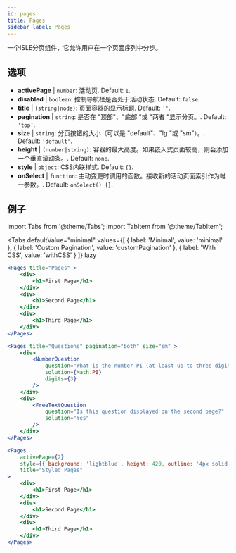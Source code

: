 ```yaml
---
id: pages 
title: Pages
sidebar_label: Pages
---
```


一个ISLE分页组件，它允许用户在一个页面序列中分步。

## 选项

* __activePage__ | `number`: 活动页. Default: `1`.
* __disabled__ | `boolean`: 控制导航栏是否处于活动状态. Default: `false`.
* __title__ | `(string|node)`: 页面容器的显示标题. Default: `''`.
* __pagination__ | `string`: 是否在 "顶部"、"底部 "或 "两者 "显示分页。. Default: `'top'`.
* __size__ | `string`: 分页按钮的大小（可以是 "default"、"lg "或 "sm"）。. Default: `'default'`.
* __height__ | `(number|string)`: 容器的最大高度。如果嵌入式页面较高，则会添加一个垂直滚动条。. Default: `none`.
* __style__ | `object`: CSS内联样式. Default: `{}`.
* __onSelect__ | `function`: 主动变更时调用的函数。接收新的活动页面索引作为唯一参数。. Default: `onSelect() {}`.


## 例子

import Tabs from '@theme/Tabs';
import TabItem from '@theme/TabItem';

<Tabs
    defaultValue="minimal"
    values={[
        { label: 'Minimal', value: 'minimal' },
        { label: 'Custom Pagination', value: 'customPagination' },
        { label: 'With CSS', value: 'withCSS' }
    ]}
    lazy
>

<TabItem value="minimal">

```jsx live
<Pages title="Pages" >
    <div>
        <h1>First Page</h1>
    </div>
    <div>
        <h1>Second Page</h1>
    </div>
    <div>
        <h1>Third Page</h1>
    </div>
</Pages>
```

</TabItem>

<TabItem value="customPagination" >

```jsx live
<Pages title="Questions" pagination="both" size="sm" >
    <div>
        <NumberQuestion
            question="What is the number PI (at least up to three digits after the decimal point)?"
            solution={Math.PI}
            digits={3}
        />
    </div>
    <div>
        <FreeTextQuestion 
            question="Is this question displayed on the second page?"
            solution="Yes" 
        />
    </div>
</Pages>
```
</TabItem>

<TabItem value="withCSS">

```jsx live
<Pages 
    activePage={2}
    style={{ background: 'lightblue', height: 420, outline: '4px solid black' }} 
    title="Styled Pages"
>
    <div>
        <h1>First Page</h1>
    </div>
    <div>
        <h1>Second Page</h1>
    </div>
    <div>
        <h1>Third Page</h1>
    </div>
</Pages>
```

</TabItem>

</Tabs>

